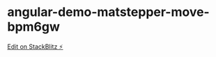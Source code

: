 # angular-demo-matstepper-move-bpm6gw

[Edit on StackBlitz ⚡️](https://stackblitz.com/edit/angular-demo-matstepper-move-bpm6gw)